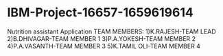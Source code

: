 # IBM-Project-16657-1659619614
Nutrition assistant Application
TEAM MEMBERS:
1)K.RAJESH-TEAM LEAD
2)B.DHIVAGAR-TEAM MEMBER 1
3)P.A.YOKESH-TEAM MEMBER 2
4)P.A.VASANTH-TEAM MEMBER 3
5)K.TAMIL OLI-TEAM MEMBER 4
